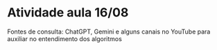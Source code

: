 # Atividade aula 16/08

Fontes de consulta: ChatGPT, Gemini e alguns canais no YouTube para auxiliar no entendimento dos algoritmos
